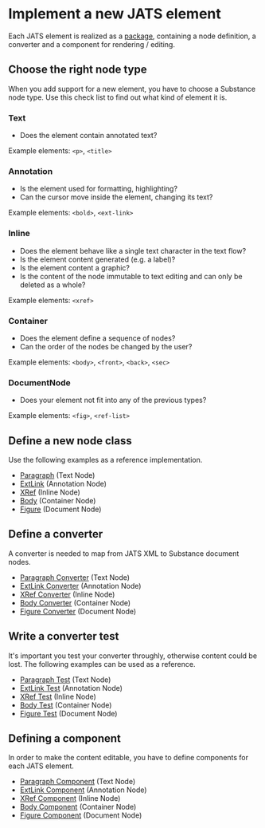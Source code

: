 # Implement a new JATS element

Each JATS element is realized as a [package](lib/jats/caption), containing a node definition, a converter and a component for rendering / editing.

## Choose the right node type

When you add support for a new element, you have to choose a Substance node type. Use this check list to find out what kind of element it is.

### Text

- Does the element contain annotated text?

Example elements: `<p>`, `<title>`

### Annotation

- Is the element used for formatting, highlighting?
- Can the cursor move inside the element, changing its text?

Example elements: `<bold>`, `<ext-link>`

### Inline

- Does the element behave like a single text character in the text flow?
- Is the element content generated (e.g. a label)?
- Is the element content a graphic?
- Is the content of the node immutable to text editing and can only be deleted as a whole?

Example elements: `<xref>`

### Container

- Does the element define a sequence of nodes?
- Can the order of the nodes be changed by the user?

Example elements: `<body>`, `<front>`, `<back>`, `<sec>`

### DocumentNode

- Does your element not fit into any of the previous types?

Example elements: `<fig>`, `<ref-list>`


## Define a new node class

Use the following examples as a reference implementation.

- [Paragraph](lib/jats/paragraph/Paragraph.js) (Text Node)
- [ExtLink](lib/jats/ext-link/ExtLink.js) (Annotation Node)
- [XRef](lib/jats/xref/XRef.js) (Inline Node)
- [Body](lib/jats/body/Body.js) (Container Node)
- [Figure](lib/jats/figure/Figure.js) (Document Node)


## Define a converter

A converter is needed to map from JATS XML to Substance document nodes.

- [Paragraph Converter](lib/jats/paragraph/ParagraphConverter.js) (Text Node)
- [ExtLink Converter](lib/jats/ext-link/ExtLinkConverter.js) (Annotation Node)
- [XRef Converter](lib/jats/xref/XRefConverter.js) (Inline Node)
- [Body Converter](lib/jats/body/BodyConverter.js) (Container Node)
- [Figure Converter](lib/jats/figure/FigureConverter.js) (Document Node)


## Write a converter test

It's important you test your converter throughly, otherwise content could be lost. The following examples can be used as a reference.

- [Paragraph Test](test/jats/paragraph.test.js) (Text Node)
- [ExtLink Test](test/jats/ext-link.test.js) (Annotation Node)
- [XRef Test](test/jats/xref.test.js) (Inline Node)
- [Body Test](test/jats/body.test.js) (Container Node)
- [Figure Test](test/jats/figure.test.js) (Document Node)


## Defining a component

In order to make the content editable, you have to define components for each JATS element.

- [Paragraph Component](lib/jats/paragraph/Paragraph.js) (Text Node)
- [ExtLink Component](lib/jats/ext-link/ExtLink.js) (Annotation Node)
- [XRef Component](lib/jats/xref/XRef.js) (Inline Node)
- [Body Component](lib/jats/body/Body.js) (Container Node)
- [Figure Component](lib/jats/figure/Figure.js) (Document Node)
